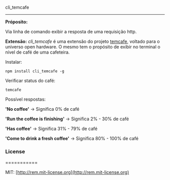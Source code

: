 cli_temcafe

---

**Próposito:**

Via linha de comando exibir a resposta de uma requisição http.
 
**Extensão:**
*cli_temcafe* é uma extensão do projeto [temcafe](https://github.com/desireesantos/temcafe), voltado para o universo open hardware. O mesmo tem o propósito de exibir no terminal o nível de café de uma cafeteira.


Instalar:

`npm install cli_temcafe -g`


Verificar status do café:

`temcafe`



Possível respostas:

 **'No coffee'** -> Significa 0% de café  
 
 **'Run the coffee is finishing'** -> Significa 2% - 30% de café 
 
 **'Has coffee'** -> Significa 31% - 79% de café   
 
 **'Come to drink a fresh coffee'** -> Significa 80% - 100% de café   

	


### License
===========

MIT: [http://rem.mit-license.org](http://rem.mit-license.org)



 